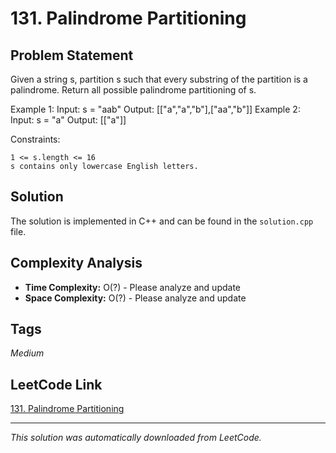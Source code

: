 # 131. Palindrome Partitioning

## Problem Statement

Given a string s, partition s such that every substring of the partition is a palindrome. Return all possible palindrome partitioning of s.

Example 1:
Input: s = "aab"
Output: [["a","a","b"],["aa","b"]]
Example 2:
Input: s = "a"
Output: [["a"]]

Constraints:

	1 <= s.length <= 16
	s contains only lowercase English letters.

## Solution

The solution is implemented in C++ and can be found in the `solution.cpp` file.

## Complexity Analysis

- **Time Complexity:** O(?) - Please analyze and update
- **Space Complexity:** O(?) - Please analyze and update

## Tags

*Medium*

## LeetCode Link

[131. Palindrome Partitioning](https://leetcode.com/problems/palindrome-partitioning/)

---

*This solution was automatically downloaded from LeetCode.*
